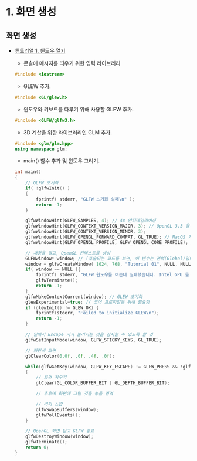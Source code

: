 # 1. 화면 생성

## 화면 생성

- [튜토리얼 1. 윈도우 열기](https://www.opengl-tutorial.org/kr/beginners-tutorials/tutorial-1-opening-a-window/)

    - 콘솔에 메시지를 띄우기 위한 입력 라이브러리
    ```cpp
    #include <iostream>
    ```
    
    - GLEW 추가.
    ```cpp
    #include <GL/glew.h>
    ```

    - 윈도우와 키보드를 다루기 위해 사용할 GLFW 추가.
    ```cpp
    #include <GLFW/glfw3.h>
    ```

    - 3D 계산을 위한 라이브러리인 GLM 추가.
    ```cpp
    #include <glm/glm.hpp>
    using namespace glm;
    ```

    - main() 함수 추가 및 윈도우 그리기.
    ```cpp
    int main()
    {
        // GLFW 초기화
        if( !glfwInit() )
        {
            fprintf( stderr, "GLFW 초기화 실패\n" );
            return -1;
        }

        glfwWindowHint(GLFW_SAMPLES, 4); // 4x 안티에일리어싱
        glfwWindowHint(GLFW_CONTEXT_VERSION_MAJOR, 3); // OpenGL 3.3 을 쓸 겁니다
        glfwWindowHint(GLFW_CONTEXT_VERSION_MINOR, 3);
        glfwWindowHint(GLFW_OPENGL_FORWARD_COMPAT, GL_TRUE); // MacOS 가 기분 좋아짐; 꼭 필요한 부분은 아님
        glfwWindowHint(GLFW_OPENGL_PROFILE, GLFW_OPENGL_CORE_PROFILE); //옛날 OpenGL은 원하지 않아요

        // 새창을 열고, OpenGL 컨텍스트를 생성
        GLFWwindow* window; // (후술되는 코드를 보면, 이 변수는 전역(Global)입니다.)
        window = glfwCreateWindow( 1024, 768, "Tutorial 01", NULL, NULL);
        if( window == NULL ){
            fprintf( stderr, "GLFW 윈도우를 여는데 실패했습니다. Intel GPU 를 사용한다면, 3.3 지원을 하지 않습니다. 2.1 버전용 튜토리얼을 시도하세요.\n" );
            glfwTerminate();
            return -1;
        }
        glfwMakeContextCurrent(window); // GLEW 초기화
        glewExperimental=true; // 코어 프로파일을 위해 필요함
        if (glewInit() != GLEW_OK) {
            fprintf(stderr, "Failed to initialize GLEW\n");
            return -1;
        }

        // 밑에서 Escape 키가 눌러지는 것을 감지할 수 있도록 할 것
        glfwSetInputMode(window, GLFW_STICKY_KEYS, GL_TRUE);

        // 파란색 화면
        glClearColor(0.0f, .0f, .4f, .0f);

        while(glfwGetKey(window, GLFW_KEY_ESCAPE) != GLFW_PRESS && !glfwWindowShouldClose(window))
        {
            // 화면 지우기
            glClear(GL_COLOR_BUFFER_BIT | GL_DEPTH_BUFFER_BIT);

            // 추후에 화면에 그릴 것을 놓을 영역

            // 버퍼 스왑
            glfwSwapBuffers(window);
            glfwPollEvents();
        }

        // OpenGL 화면 닫고 GLFW 종료
        glfwDestroyWindow(window);
        glfwTerminate();
        return 0;
    }
    ```
